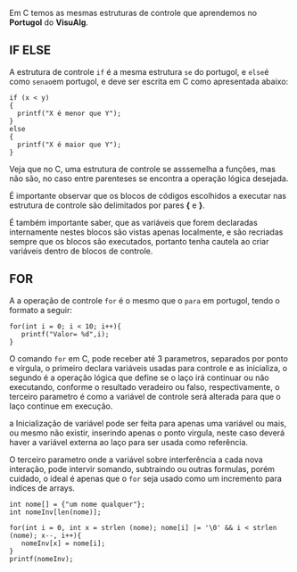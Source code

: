 Em C temos as mesmas estruturas de controle que aprendemos no **Portugol** do **VisuAlg**.

## IF ELSE

A estrutura de controle `if` é a mesma estrutura `se` do portugol, e `else`é como `senao`em portugol, e deve ser escrita em C como apresentada abaixo:

```
if (x < y) 
{
  printf("X é menor que Y");
}
else
{
  printf("X é maior que Y");
}
```

Veja que no C, uma estrutura de controle se asssemelha a funções, mas não são, no caso entre parenteses se encontra a operação lógica desejada.

É importante observar que os blocos de códigos escolhidos a executar nas estrutura de controle são delimitados por pares **{** e **}**.

É também importante saber, que as variáveis que forem declaradas internamente nestes blocos são vistas apenas localmente, e são recriadas sempre que os blocos são executados, portanto tenha cautela ao criar variáveis dentro de blocos de controle.

## FOR

A a operação de controle `for` é o mesmo que o `para` em portugol, tendo o formato a seguir:

```
for(int i = 0; i < 10; i++){
   printf("Valor= %d",i);
}
```

O comando `for` em C, pode receber até 3 parametros, separados por ponto e vírgula, o primeiro declara variáveis usadas para controle e as inicializa, o segundo é a operação lógica que define se o laço irá continuar ou não executando, conforme o resultado veradeiro ou falso, respectivamente, o terceiro parametro é como a variável de controle será alterada para que o laço continue em execução.

a Inicialização de variável pode ser feita para apenas uma variável ou mais, ou mesmo não existir, inserindo apenas o ponto virgula, neste caso deverá haver a variável externa ao laço para ser usada como referência.

O terceiro parametro onde a variável sobre interferência a cada nova interação, pode intervir somando, subtraindo ou outras formulas, porém cuidado, o ideal é apenas que o `for` seja usado como um incremento para indices de arrays.

```
int nome[] = {"um nome qualquer"};
int nomeInv[len(nome)];

for(int i = 0, int x = strlen (nome); nome[i] |= '\0' && i < strlen (nome); x--, i++){
   nomeInv[x] = nome[i];
}
printf(nomeInv);
```